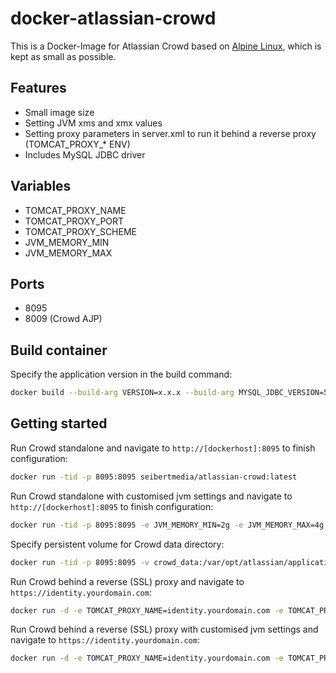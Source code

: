 # docker-atlassian-crowd

This is a Docker-Image for Atlassian Crowd based on [Alpine Linux](http://alpinelinux.org/), which is kept as small as possible.

## Features

* Small image size
* Setting JVM xms and xmx values
* Setting proxy parameters in server.xml to run it behind a reverse proxy (TOMCAT_PROXY_* ENV)
* Includes MySQL JDBC driver

## Variables

* TOMCAT_PROXY_NAME
* TOMCAT_PROXY_PORT
* TOMCAT_PROXY_SCHEME
* JVM_MEMORY_MIN
* JVM_MEMORY_MAX

## Ports
* 8095
* 8009 (Crowd AJP)

## Build container
Specify the application version in the build command:

```bash
docker build --build-arg VERSION=x.x.x --build-arg MYSQL_JDBC_VERSION=5.1.40 .                                                        
```

## Getting started

Run Crowd standalone and navigate to `http://[dockerhost]:8095` to finish configuration:

```bash
docker run -tid -p 8095:8095 seibertmedia/atlassian-crowd:latest
```

Run Crowd standalone with customised jvm settings and navigate to `http://[dockerhost]:8095` to finish configuration:

```bash
docker run -tid -p 8095:8095 -e JVM_MEMORY_MIN=2g -e JVM_MEMORY_MAX=4g seibertmedia/atlassian-crowd:latest
```

Specify persistent volume for Crowd data directory:

```bash
docker run -tid -p 8095:8095 -v crowd_data:/var/opt/atlassian/application-data/crowd seibertmedia/atlassian-crowd:latest
```

Run Crowd behind a reverse (SSL) proxy and navigate to `https://identity.yourdomain.com`:

```bash
docker run -d -e TOMCAT_PROXY_NAME=identity.yourdomain.com -e TOMCAT_PROXY_PORT=443 -e TOMCAT_PROXY_SCHEME=https seibertmedia/atlassian-crowd:latest
```

Run Crowd behind a reverse (SSL) proxy with customised jvm settings and navigate to `https://identity.yourdomain.com`:

```bash
docker run -d -e TOMCAT_PROXY_NAME=identity.yourdomain.com -e TOMCAT_PROXY_PORT=443 -e TOMCAT_PROXY_SCHEME=https -e JVM_MEMORY_MIN=2g -e JVM_MEMORY_MAX=4g seibertmedia/atlassian-crowd:latest
```
